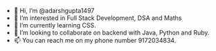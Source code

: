 - 👋 Hi, I’m @adarshgupta1497
- 👀 I’m interested in Full Stack Development, DSA and Maths
- 🌱 I’m currently learning CSS.
- 💞️ I’m looking to collaborate on backend with Java, Python and Ruby.
- 📫 You can reach me on my phone number 9172034834.

<!---
adarshgupta1497/adarshgupta1497 is a ✨ special ✨ repository because its `README.md` (this file) appears on your GitHub profile.
You can click the Preview link to take a look at your changes.
--->
